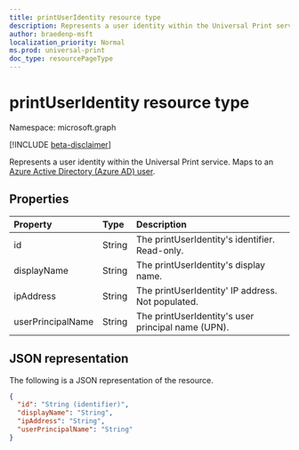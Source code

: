 ```yaml
---
title: printUserIdentity resource type
description: Represents a user identity within the Universal Print service. Maps to an Azure AD user.
author: braedenp-msft
localization_priority: Normal
ms.prod: universal-print
doc_type: resourcePageType
---
```


# printUserIdentity resource type

Namespace: microsoft.graph

[!INCLUDE [beta-disclaimer](../../includes/beta-disclaimer.md)]

Represents a user identity within the Universal Print service. Maps to an [Azure Active Directory (Azure AD) user](user.md).

## Properties
| Property     | Type        | Description |
|:-------------|:------------|:------------|
|id|String|The printUserIdentity's identifier. Read-only.|
|displayName|String|The printUserIdentity's display name.|
|ipAddress|String|The printUserIdentity' IP address. Not populated.|
|userPrincipalName|String|The printUserIdentity's user principal name (UPN).|

## JSON representation

The following is a JSON representation of the resource.

<!-- {
  "blockType": "resource",
  "optionalProperties": [

  ],
  "@odata.type": "microsoft.graph.printUserIdentity",
  "keyProperty": "id",
  "baseType":"microsoft.graph.entity"
}-->

```json
{
  "id": "String (identifier)",
  "displayName": "String",
  "ipAddress": "String",
  "userPrincipalName": "String"
}

```

<!-- uuid: 8fcb5dbc-d5aa-4681-8e31-b001d5168d79
2015-10-25 14:57:30 UTC -->
<!-- {
  "type": "#page.annotation",
  "description": "printUserIdentity resource",
  "keywords": "",
  "section": "documentation",
  "tocPath": ""
}-->
